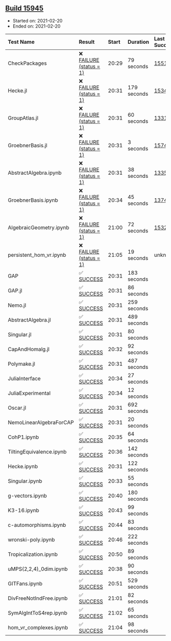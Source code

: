 ## [Build 15945](https://oscarci.mathematik.uni-kl.de/job/oscar/15945/)

* Started on: 2021-02-20
* Ended on: 2021-02-20

| Test Name    | Result | Start | Duration | Last Success | First Failure |
|:-------------|:-------|:------|:---------|:-------------|:--------------|
| CheckPackages | ❌ [FAILURE (status = 1)](https://oscarci.mathematik.uni-kl.de/job/oscar/15945/artifact/logs/build-15945/CheckPackages.log) | 20:29 | 79 seconds | [15514](https://oscarci.mathematik.uni-kl.de/job/oscar/15514/) | [15515](https://oscarci.mathematik.uni-kl.de/job/oscar/15515/) |
| Hecke.jl | ❌ [FAILURE (status = 1)](https://oscarci.mathematik.uni-kl.de/job/oscar/15945/artifact/logs/build-15945/Hecke.jl.log) | 20:31 | 179 seconds | [15344](https://oscarci.mathematik.uni-kl.de/job/oscar/15344/) | [15348](https://oscarci.mathematik.uni-kl.de/job/oscar/15348/) |
| GroupAtlas.jl | ❌ [FAILURE (status = 1)](https://oscarci.mathematik.uni-kl.de/job/oscar/15945/artifact/logs/build-15945/GroupAtlas.jl.log) | 20:31 | 60 seconds | [13311](https://oscarci.mathematik.uni-kl.de/job/oscar/13311/) | [13312](https://oscarci.mathematik.uni-kl.de/job/oscar/13312/) |
| GroebnerBasis.jl | ❌ [FAILURE (status = 1)](https://oscarci.mathematik.uni-kl.de/job/oscar/15945/artifact/logs/build-15945/GroebnerBasis.jl.log) | 20:31 | 3 seconds | [15745](https://oscarci.mathematik.uni-kl.de/job/oscar/15745/) | [15746](https://oscarci.mathematik.uni-kl.de/job/oscar/15746/) |
| AbstractAlgebra.ipynb | ❌ [FAILURE (status = 1)](https://oscarci.mathematik.uni-kl.de/job/oscar/15945/artifact/logs/build-15945/AbstractAlgebra.ipynb.log) | 20:31 | 38 seconds | [13355](https://oscarci.mathematik.uni-kl.de/job/oscar/13355/) | [13356](https://oscarci.mathematik.uni-kl.de/job/oscar/13356/) |
| GroebnerBasis.ipynb | ❌ [FAILURE (status = 1)](https://oscarci.mathematik.uni-kl.de/job/oscar/15945/artifact/logs/build-15945/GroebnerBasis.ipynb.log) | 20:34 | 45 seconds | [13748](https://oscarci.mathematik.uni-kl.de/job/oscar/13748/) | [13749](https://oscarci.mathematik.uni-kl.de/job/oscar/13749/) |
| AlgebraicGeometry.ipynb | ❌ [FAILURE (status = 1)](https://oscarci.mathematik.uni-kl.de/job/oscar/15945/artifact/logs/build-15945/AlgebraicGeometry.ipynb.log) | 21:00 | 72 seconds | [15322](https://oscarci.mathematik.uni-kl.de/job/oscar/15322/) | [15323](https://oscarci.mathematik.uni-kl.de/job/oscar/15323/) |
| persistent_hom_vr.ipynb | ❌ [FAILURE (status = 1)](https://oscarci.mathematik.uni-kl.de/job/oscar/15945/artifact/logs/build-15945/persistent_hom_vr.ipynb.log) | 21:05 | 19 seconds | unknown | unknown |
| GAP | ✅ [SUCCESS](https://oscarci.mathematik.uni-kl.de/job/oscar/15945/artifact/logs/build-15945/GAP.log) | 20:31 | 183 seconds |  |  |
| GAP.jl | ✅ [SUCCESS](https://oscarci.mathematik.uni-kl.de/job/oscar/15945/artifact/logs/build-15945/GAP.jl.log) | 20:31 | 86 seconds |  |  |
| Nemo.jl | ✅ [SUCCESS](https://oscarci.mathematik.uni-kl.de/job/oscar/15945/artifact/logs/build-15945/Nemo.jl.log) | 20:31 | 259 seconds |  |  |
| AbstractAlgebra.jl | ✅ [SUCCESS](https://oscarci.mathematik.uni-kl.de/job/oscar/15945/artifact/logs/build-15945/AbstractAlgebra.jl.log) | 20:31 | 489 seconds |  |  |
| Singular.jl | ✅ [SUCCESS](https://oscarci.mathematik.uni-kl.de/job/oscar/15945/artifact/logs/build-15945/Singular.jl.log) | 20:31 | 80 seconds |  |  |
| CapAndHomalg.jl | ✅ [SUCCESS](https://oscarci.mathematik.uni-kl.de/job/oscar/15945/artifact/logs/build-15945/CapAndHomalg.jl.log) | 20:32 | 92 seconds |  |  |
| Polymake.jl | ✅ [SUCCESS](https://oscarci.mathematik.uni-kl.de/job/oscar/15945/artifact/logs/build-15945/Polymake.jl.log) | 20:31 | 487 seconds |  |  |
| JuliaInterface | ✅ [SUCCESS](https://oscarci.mathematik.uni-kl.de/job/oscar/15945/artifact/logs/build-15945/JuliaInterface.log) | 20:34 | 27 seconds |  |  |
| JuliaExperimental | ✅ [SUCCESS](https://oscarci.mathematik.uni-kl.de/job/oscar/15945/artifact/logs/build-15945/JuliaExperimental.log) | 20:34 | 12 seconds |  |  |
| Oscar.jl | ✅ [SUCCESS](https://oscarci.mathematik.uni-kl.de/job/oscar/15945/artifact/logs/build-15945/Oscar.jl.log) | 20:31 | 692 seconds |  |  |
| NemoLinearAlgebraForCAP | ✅ [SUCCESS](https://oscarci.mathematik.uni-kl.de/job/oscar/15945/artifact/logs/build-15945/NemoLinearAlgebraForCAP.log) | 20:31 | 20 seconds |  |  |
| CohP1.ipynb | ✅ [SUCCESS](https://oscarci.mathematik.uni-kl.de/job/oscar/15945/artifact/logs/build-15945/CohP1.ipynb.log) | 20:35 | 64 seconds |  |  |
| TiltingEquivalence.ipynb | ✅ [SUCCESS](https://oscarci.mathematik.uni-kl.de/job/oscar/15945/artifact/logs/build-15945/TiltingEquivalence.ipynb.log) | 20:36 | 142 seconds |  |  |
| Hecke.ipynb | ✅ [SUCCESS](https://oscarci.mathematik.uni-kl.de/job/oscar/15945/artifact/logs/build-15945/Hecke.ipynb.log) | 20:31 | 122 seconds |  |  |
| Singular.ipynb | ✅ [SUCCESS](https://oscarci.mathematik.uni-kl.de/job/oscar/15945/artifact/logs/build-15945/Singular.ipynb.log) | 20:33 | 55 seconds |  |  |
| g-vectors.ipynb | ✅ [SUCCESS](https://oscarci.mathematik.uni-kl.de/job/oscar/15945/artifact/logs/build-15945/g-vectors.ipynb.log) | 20:40 | 180 seconds |  |  |
| K3-16.ipynb | ✅ [SUCCESS](https://oscarci.mathematik.uni-kl.de/job/oscar/15945/artifact/logs/build-15945/K3-16.ipynb.log) | 20:43 | 99 seconds |  |  |
| c-automorphisms.ipynb | ✅ [SUCCESS](https://oscarci.mathematik.uni-kl.de/job/oscar/15945/artifact/logs/build-15945/c-automorphisms.ipynb.log) | 20:44 | 83 seconds |  |  |
| wronski-poly.ipynb | ✅ [SUCCESS](https://oscarci.mathematik.uni-kl.de/job/oscar/15945/artifact/logs/build-15945/wronski-poly.ipynb.log) | 20:46 | 222 seconds |  |  |
| Tropicalization.ipynb | ✅ [SUCCESS](https://oscarci.mathematik.uni-kl.de/job/oscar/15945/artifact/logs/build-15945/Tropicalization.ipynb.log) | 20:50 | 89 seconds |  |  |
| uMPS(2,2,4)_0dim.ipynb | ✅ [SUCCESS](https://oscarci.mathematik.uni-kl.de/job/oscar/15945/artifact/logs/build-15945/uMPS-2-2-4-_0dim.ipynb.log) | 20:38 | 90 seconds |  |  |
| GITFans.ipynb | ✅ [SUCCESS](https://oscarci.mathematik.uni-kl.de/job/oscar/15945/artifact/logs/build-15945/GITFans.ipynb.log) | 20:51 | 529 seconds |  |  |
| DivFreeNotIndFree.ipynb | ✅ [SUCCESS](https://oscarci.mathematik.uni-kl.de/job/oscar/15945/artifact/logs/build-15945/DivFreeNotIndFree.ipynb.log) | 21:01 | 82 seconds |  |  |
| SymAlgIntToS4rep.ipynb | ✅ [SUCCESS](https://oscarci.mathematik.uni-kl.de/job/oscar/15945/artifact/logs/build-15945/SymAlgIntToS4rep.ipynb.log) | 21:02 | 65 seconds |  |  |
| hom_vr_complexes.ipynb | ✅ [SUCCESS](https://oscarci.mathematik.uni-kl.de/job/oscar/15945/artifact/logs/build-15945/hom_vr_complexes.ipynb.log) | 21:04 | 98 seconds |  |  |
